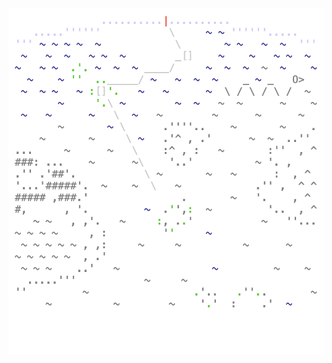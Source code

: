 <img align="left" style="float: left;" src="progress.png" width="530px">

<pre>
<a href='day/1'>Day 1: Report Repair</a>
<a href='day/2'>Day 2: Password Philosophy</a>
<a href='day/3'>Day 3: Toboggan Trajectory</a>
<a href='day/4'>Day 4: Passport Processing</a>
<a href='day/5'>Day 5: Binary Boarding</a>
<a href='day/6'>Day 6: Custom Customs</a>
<a href='day/7'>Day 7: Handy Haversacks</a>
<a href='day/8'>Day 8: Handheld Halting</a>
&nbsp;
<a href='day/9'>Day 9: Encoding Error</a>
&nbsp;
&nbsp;
&nbsp;
&nbsp;
&nbsp;
&nbsp;
&nbsp;
&nbsp;
&nbsp;
&nbsp;
&nbsp;
&nbsp;
&nbsp;
&nbsp;
&nbsp;
</pre>
